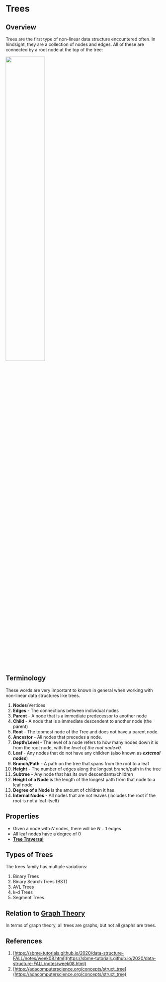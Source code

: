 # Trees

## Overview 
Trees are the first type of non-linear data structure encountered often. In hindsight, they are a collection of nodes and edges. All of these are connected by a root node at the top of the tree:

<img src="https://upload.wikimedia.org/wikipedia/commons/thumb/5/5f/Tree_%28computer_science%29.svg/1200px-Tree_%28computer_science%29.svg.png" width=50% />

## Terminology

These words are very important to known in general when working with non-linear data structures like trees.

1. **Nodes**/Vertices
2. **Edges** - The connections between individual nodes
3. **Parent** - A node that is a immediate predecessor to another node
4. **Child** - A node that is a immediate descendent to another node (the parent)
5. **Root** - The topmost node of the Tree and does not have a parent node.
6. **Ancestor** - All nodes that precedes a node.  
7. **Depth/Level** - The level of a node refers to how many nodes down it is from the root node, with the *level of the root node=0*
8. **Leaf** - Any nodes that do not have any children (also known as ***external nodes***)
9. **Branch/Path** - A path on the tree that spans from the root to a leaf
10. **Height** - The number of edges along the longest branch/path in the tree
11. **Subtree** - Any node that has its own descendants/children
12. **Height of a Node** is the length of the longest path from that node to a leaf node
13. **Degree of a Node** is the amount of children it has
14. **Internal Nodes** - All nodes that are not leaves (includes the root if the root is not a leaf itself)

## Properties

- Given a node with $N$ nodes, there will be $N-1$ edges
- All leaf nodes have a degree of $0$
- **[Tree Traversal](./Tree_Traversal.md)**

## Types of Trees

The trees family has multiple variations:

1. Binary Trees
2. Binary Search Trees (BST)
3. AVL Trees
4. k-d Trees
5. Segment Trees

## Relation to [Graph Theory](./Graph_Theory_P1.md)

In terms of graph theory, all trees are graphs, but not all graphs are trees.

## References

1. [https://sbme-tutorials.github.io/2020/data-structure-FALL/notes/week08.html](https://sbme-tutorials.github.io/2020/data-structure-FALL/notes/week08.html)
2. [https://adacomputerscience.org/concepts/struct_tree](https://adacomputerscience.org/concepts/struct_tree)
